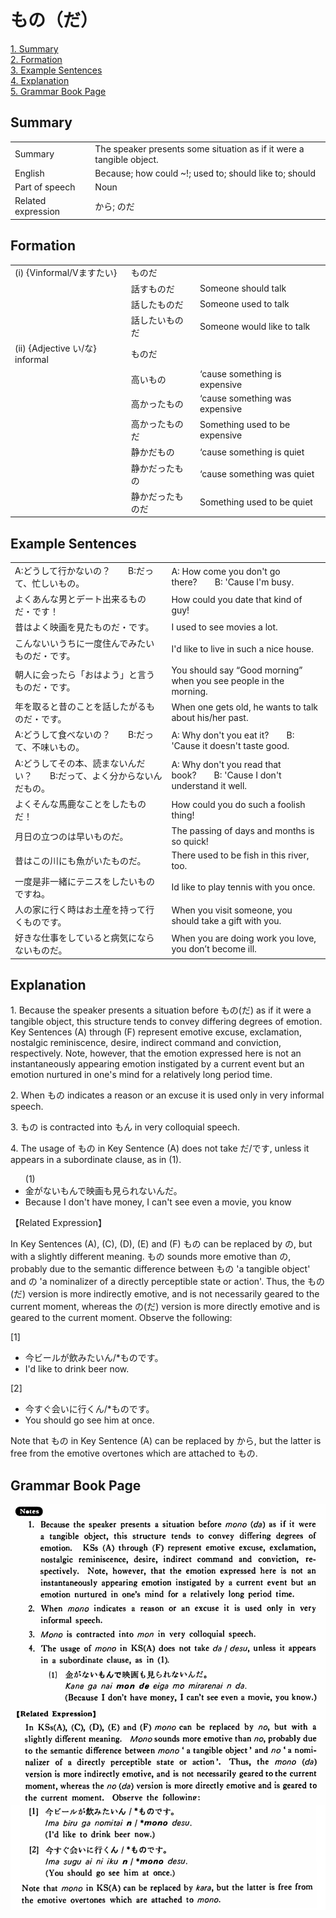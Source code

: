 # もの（だ）

[1. Summary](#summary)<br>
[2. Formation](#formation)<br>
[3. Example Sentences](#example-sentences)<br>
[4. Explanation](#explanation)<br>
[5. Grammar Book Page](#grammar-book-page)<br>


## Summary

<table><tr>   <td>Summary</td>   <td>The speaker presents some situation as if it were a tangible object.</td></tr><tr>   <td>English</td>   <td>Because; how could ~!; used to; should like to; should</td></tr><tr>   <td>Part of speech</td>   <td>Noun</td></tr><tr>   <td>Related expression</td>   <td>から; のだ</td></tr></table>

## Formation

<table class="table"> <tbody><tr class="tr head"> <td class="td"><span class="numbers">(i)</span> <span> <span class="bold">{Vinformal/Vますたい}</span></span></td> <td class="td"><span class="concept">ものだ</span> </td> <td class="td"><span>&nbsp;</span></td> </tr> <tr class="tr"> <td class="td"><span>&nbsp;</span></td> <td class="td"><span>話す<span class="concept">ものだ</span></span> </td> <td class="td"><span>Someone    should talk</span></td> </tr> <tr class="tr"> <td class="td"><span>&nbsp;</span></td> <td class="td"><span>話した<span class="concept">ものだ</span></span> </td> <td class="td"><span>Someone    used to talk</span></td> </tr> <tr class="tr"> <td class="td"><span>&nbsp;</span></td> <td class="td"><span>話したい<span class="concept">ものだ</span></span> </td> <td class="td"><span>Someone    would like to talk</span></td> </tr> <tr class="tr head"> <td class="td"><span class="numbers">(ii)</span> <span> <span class="bold">{Adjective い/な} informal</span></span></td> <td class="td"><span class="concept">ものだ</span> </td> <td class="td"><span>&nbsp;</span></td> </tr> <tr class="tr"> <td class="td"><span>&nbsp;</span></td> <td class="td"><span>高い<span class="concept">もの</span></span> </td> <td class="td"><span>‘cause    something is expensive</span></td> </tr> <tr class="tr"> <td class="td"><span>&nbsp;</span></td> <td class="td"><span>高かった<span class="concept">もの</span></span> </td> <td class="td"><span>‘cause    something was expensive</span></td> </tr> <tr class="tr"> <td class="td"><span>&nbsp;</span></td> <td class="td"><span>高かった<span class="concept">ものだ</span></span> </td> <td class="td"><span>Something    used to be expensive</span></td> </tr> <tr class="tr"> <td class="td"><span>&nbsp;</span></td> <td class="td"><span>静かだ<span class="concept">もの</span></span> </td> <td class="td"><span>‘cause    something is quiet</span></td> </tr> <tr class="tr"> <td class="td"><span>&nbsp;</span></td> <td class="td"><span>静かだった<span class="concept">もの</span></span> </td> <td class="td"><span>‘cause    something was quiet</span></td> </tr> <tr class="tr"> <td class="td"><span>&nbsp;</span></td> <td class="td"><span>静かだった<span class="concept">ものだ</span></span> </td> <td class="td"><span>Something    used to be quiet</span></td> </tr></tbody></table>

## Example Sentences

<table><tr>   <td>A:どうして行かないの？  B:だって、忙しいもの。</td>   <td>A: How come you don't go there?&emsp;&emsp;B: 'Cause I'm busy.</td></tr><tr>   <td>よくあんな男とデート出来るものだ・です！</td>   <td>How could you date that kind of guy!</td></tr><tr>   <td>昔はよく映画を見たものだ・です。</td>   <td>I used to see movies a lot.</td></tr><tr>   <td>こんないいうちに一度住んでみたいものだ・です。</td>   <td>I'd like to live in such a nice house.</td></tr><tr>   <td>朝人に会ったら「おはよう」と言うものだ・です。</td>   <td>You should say “Good morning” when you see people in the morning.</td></tr><tr>   <td>年を取ると昔のことを話したがるものだ・です。</td>   <td>When one gets old, he wants to talk about his/her past.</td></tr><tr>   <td>A:どうして食べないの？  B:だって、不味いもの。</td>   <td>A: Why don't you eat it?&emsp;&emsp;B: 'Cause it doesn't taste good.</td></tr><tr>   <td>A:どうしてその本、読まないんだい？  B:だって、よく分からないんだもの。</td>   <td>A: Why don't you read that book?&emsp;&emsp;B: 'Cause I don't understand it well.</td></tr><tr>   <td>よくそんな馬鹿なことをしたものだ！</td>   <td>How could you do such a foolish thing!</td></tr><tr>   <td>月日の立つのは早いものだ。</td>   <td>The passing of days and months is so quick!</td></tr><tr>   <td>昔はこの川にも魚がいたものだ。</td>   <td>There used to be fish in this river, too.</td></tr><tr>   <td>一度是非一緒にテニスをしたいものですね。</td>   <td>Id like to play tennis with you once.</td></tr><tr>   <td>人の家に行く時はお土産を持って行くものです。</td>   <td>When you visit someone, you should take a gift with you.</td></tr><tr>   <td>好きな仕事をしていると病気にならないものだ。</td>   <td>When you are doing work you love, you don’t become ill.</td></tr></table>

## Explanation

<p>1. Because the speaker presents a situation before <span class="cloze">もの</span>(<span class="cloze">だ</span>) as if it were a tangible object, this structure tends to convey differing degrees of emotion. Key Sentences (A) through (F) represent emotive excuse, exclamation, nostalgic reminiscence, desire, indirect command and conviction, respectively. Note, however, that the emotion expressed here is not an instantaneously appearing emotion instigated by a current event but an emotion nurtured in one's mind for a relatively long period time.</p>  <p>2. When <span class="cloze">もの</span> indicates a reason or an excuse it is used only in very informal speech.</p>  <p>3. <span class="cloze">もの</span> is contracted into <span class="cloze">もん</span> in very colloquial speech.</p>  <p>4. The usage of <span class="cloze">もの</span> in Key Sentence (A) does not take <span class="cloze">だ</span>/<span class="cloze">です</span>, unless it appears in a subordinate clause, as in (1).</p>  <ul>(1) <li>金がない<span class="cloze">もん</span>で映画も見られないんだ。</li> <li>Because I don't have money, I can't see even a movie, you know</li> </ul>  <p>【Related Expression】</p>  <p>In Key Sentences (A), (C), (D), (E) and (F) <span class="cloze">もの</span> can be replaced by の, but with a slightly different meaning. <span class="cloze">もの</span> sounds more emotive than の, probably due to the semantic difference between <span class="cloze">もの</span> 'a tangible object' and の 'a nominalizer of a directly perceptible state or action'. Thus, the <span class="cloze">もの</span>(<span class="cloze">だ</span>) version is more indirectly emotive, and is not necessarily geared to the current moment, whereas the の(だ) version is more directly emotive and is geared to the current moment. Observe the following:</p>  <p>[1]</p>  <ul> <li>今ビールが飲みたいん/*<span class="cloze">ものです</span>。</li> <li>I'd like to drink beer now.</li> </ul>  <p>[2]</p>  <ul> <li>今すぐ会いに行くん/*<span class="cloze">ものです</span>。</li> <li>You should go see him at once.</li> </ul>  <p>Note that <span class="cloze">もの</span> in Key Sentence (A) can be replaced by から, but the latter is free from the emotive overtones which are attached to <span class="cloze">もの</span>.</p>

## Grammar Book Page

![](../img/Basicものだ.png)

